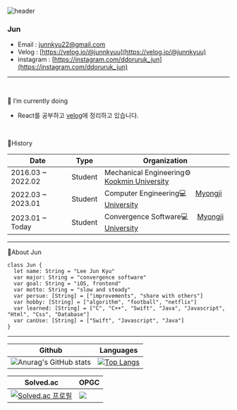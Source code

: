 ![header](https://capsule-render.vercel.app/api?type=Slice&color=gradient&height=120&section=header&text=안녕하세요👋&fontSize=30&fontColor=FDF5E6&animation=twinkling&fontAlign=10&fontAlignY=80&)

### Jun

- Email : [junnkyu22@gmail.com](junnkyu22@gmail.com)
- Velog : [https://velog.io/@junnkyuu](https://velog.io/@junnkyuu)
- instagram : [https://instagram.com/ddoruruk_jun](https://instagram.com/ddoruruk_jun)

---
<br>

🌱 I’m currently doing
- React를 공부하고 [velog](https://velog.io/@junnkyuu)에 정리하고 있습니다.

<br>

🔭History

|Date|Type|Organization|
|-----|---|---|
|2016.03 ~ 2022.02|Student|Mechanical Engineering⚙️　 [Kookmin University](https://www.kookmin.ac.kr/comm/html/user/temp_page.do)|
|2022.03 ~ 2023.01|Student|Computer Engineering💻　 [Myongji University](https://www.mju.ac.kr/sites/mjukr/intro/intro.html)|
|2023.01 ~ Today|Student|Convergence Software💻　 [Myongji University](https://www.mju.ac.kr/sites/mjukr/intro/intro.html)|
---

📝About Jun
```
class Jun {
  let name: String = "Lee Jun Kyu"
  var major: String = "convergence software"
  var goal: String = "iOS, frontend"
  var motto: String = "slow and steady"
  var persue: [String] = ["improvements", "share with others"]
  var hobby: [String] = ["algorithm", "football", "netflix"]
  var learned: [String] = ["C", "C++", "Swift", "Java", "Javascript", "Html", "Css", "Database"]
  var canUse: [String] = ["Swift", "Javascript", "Java"]
}
```
---
|Github|Languages|
|-----|---|
|![Anurag's GitHub stats](https://github-readme-stats.vercel.app/api?username=JunnKyuu&show_icons=true&theme=transparent)|[![Top Langs](https://github-readme-stats.vercel.app/api/top-langs/?username=JunnKyuu&layout=compact&theme=transparent)](https://github.com/anuraghazra/github-readme-stats)|

|Solved.ac|OPGC|
|-----|---|
|[![Solved.ac 프로필](http://mazassumnida.wtf/api/v2/generate_badge?boj=junnkyuu22)](https://solved.ac/junnkyuu22)|<a href="https://opgc.me/#/users/junnkyuu" target="_blank"><img src="https://api.opgc.me/githubs/users/junnkyuu/tag/?theme=prism" /></a>|
